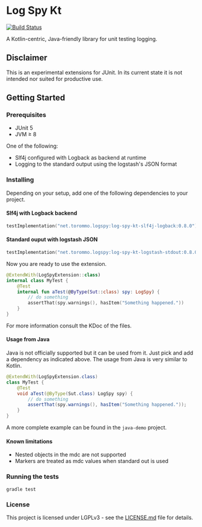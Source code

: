 # Log Spy Kt
[![Build Status](https://travis-ci.com/buchner/log-spy-kt-extension.svg?branch=master)](https://travis-ci.com/buchner/log-spy-kt-extension)

A Kotlin-centric, Java-friendly library for unit testing logging.

## Disclaimer
This is an experimental extensions for JUnit. In its current state it is not intended nor suited for productive use.

## Getting Started
### Prerequisites
- JUnit 5
- JVM ≥ 8

One of the following:
- Slf4j configured with Logback as backend at runtime
- Logging to the standard output using the logstash's JSON format

### Installing
Depending on your setup, add one of the following dependencies to your project.

#### Slf4j with Logback backend
```kotlin
testImplementation("net.torommo.logspy:log-spy-kt-slf4j-logback:0.8.0")
```

#### Standard ouput with logstash JSON
```kotlin
testImplementation("net.torommo.logspy:log-spy-kt-logstash-stdout:0.8.0")
```

Now you are ready to use the extension.
```kotlin
@ExtendWith(LogSpyExtension::class)
internal class MyTest {
    @Test
    internal fun aTest(@ByType(Sut::class) spy: LogSpy) {
        // do something
        assertThat(spy.warnings(), hasItem("Something happened."))
    }
}
```
For more information consult the KDoc of the files.

#### Usage from Java

Java is not officially supported but it can be used from it. Just pick and add a dependency as indicated above. The
usage from Java is very similar to Kotlin.

```java
@ExtendWith(LogSpyExtension.class)
class MyTest {
    @Test
    void aTest(@ByType(Sut.class) LogSpy spy) {
        // do something
        assertThat(spy.warnings(), hasItem("Something happened."));
    }
}
```

A more complete example can be found in the `java-demo` project.

#### Known limitations
- Nested objects in the mdc are not supported
- Markers are treated as mdc values when standard out is used

### Running the tests
```shell script
gradle test
```

### License
This project is licensed under LGPLv3 - see the [LICENSE.md](LICENSE.md) file for details.